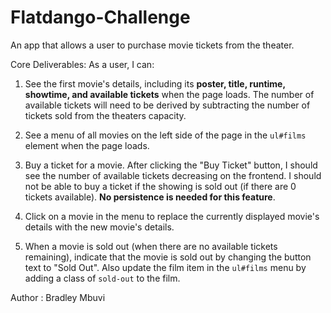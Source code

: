 # Flatdango-Challenge

An app that allows a user to purchase movie tickets from the theater.


Core Deliverables:
As a user, I can:

1. See the first movie's details, including its **poster, title, runtime, showtime, and available tickets** when the page loads. The number of available tickets will need to be derived by subtracting the number of tickets sold from the theaters capacity.

2. See a menu of all movies on the left side of the page in the `ul#films` element when the page loads.

3. Buy a ticket for a movie. After clicking the "Buy Ticket" button, I should see the number of available tickets decreasing on the frontend. I should not be able to buy a ticket if the showing is sold out (if there are 0 tickets available). **No persistence is needed for this feature**.

4. Click on a movie in the menu to replace the currently displayed movie's details with the new movie's details.

5. When a movie is sold out (when there are no available tickets remaining), indicate that the movie is sold out by changing the button text to "Sold Out". Also update the film item in the `ul#films` menu by adding a class of `sold-out` to the film. 



Author : Bradley Mbuvi